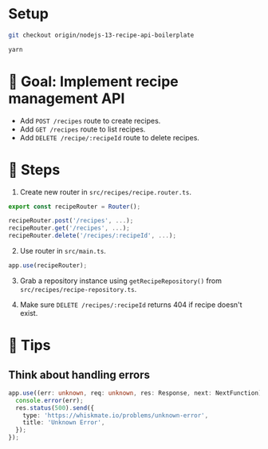 # Setup

```sh
git checkout origin/nodejs-13-recipe-api-boilerplate

yarn
```

# 🎯 Goal: Implement recipe management API

- Add `POST /recipes` route to create recipes.
- Add `GET /recipes` route to list recipes.
- Add `DELETE /recipe/:recipeId` route to delete recipes.

# 📝 Steps

1. Create new router in `src/recipes/recipe.router.ts`.

```ts
export const recipeRouter = Router();

recipeRouter.post('/recipes', ...);
recipeRouter.get('/recipes', ...);
recipeRouter.delete('/recipes/:recipeId', ...);
```

2. Use router in `src/main.ts`.

```ts
app.use(recipeRouter);
```

3. Grab a repository instance using `getRecipeRepository()` from `src/recipes/recipe-repository.ts`.

4. Make sure `DELETE /recipes/:recipeId` returns 404 if recipe doesn't exist.

# 🎁 Tips

## Think about handling errors

```ts
app.use((err: unknown, req: unknown, res: Response, next: NextFunction) => {
  console.error(err);
  res.status(500).send({
    type: 'https://whiskmate.io/problems/unknown-error',
    title: 'Unknown Error',
  });
});
```
